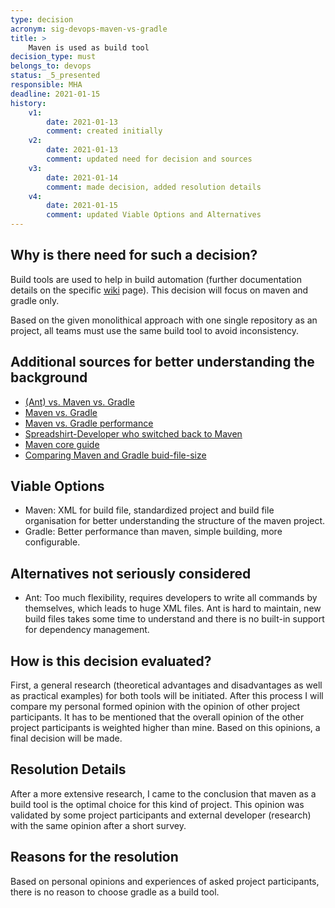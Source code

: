 ```yaml
---
type: decision
acronym: sig-devops-maven-vs-gradle
title: >
    Maven is used as build tool 
decision_type: must
belongs_to: devops
status: _5_presented
responsible: MHA
deadline: 2021-01-15
history:
    v1:
        date: 2021-01-13
        comment: created initially
    v2:
        date: 2021-01-13
        comment: updated need for decision and sources
    v3:
        date: 2021-01-14
        comment: made decision, added resolution details
    v4:
        date: 2021-01-15
        comment: updated Viable Options and Alternatives
---
```


## Why is there need for such a decision?

Build tools are used to help in build automation (further documentation details on the specific [wiki](https://github.com/EVATool/evatool-backend/wiki/Build-Tools) 
page). This decision will focus on maven and gradle only.

Based on the given monolithical approach with one single repository as an project, all teams must use the same 
build tool to avoid inconsistency.

## Additional sources for better understanding the background

- [(Ant) vs. Maven vs. Gradle](https://www.baeldung.com/ant-maven-gradle)
- [Maven vs. Gradle](https://gradle.org/maven-vs-gradle/)
- [Maven vs. Gradle performance](https://gradle.org/gradle-vs-maven-performance/)
- [Spreadshirt-Developer who switched back to Maven](https://phauer.com/2018/moving-back-from-gradle-to-maven/)
- [Maven core guide](https://www.baeldung.com/maven)
- [Comparing Maven and Gradle buid-file-size](https://miro.medium.com/max/2676/1*JFMnZ7hLx94LlZ6p-29PbA.png)


## Viable Options

- Maven: XML for build file, standardized project and build file organisation for better understanding the structure of the maven project.
- Gradle: Better performance than maven, simple building, more configurable.

## Alternatives not seriously considered

- Ant: Too much flexibility, requires developers to write all commands by themselves, which leads to huge XML files. Ant is hard to maintain, new build files takes some time to understand and there is no built-in support for dependency management.

## How is this decision evaluated?

First, a general research (theoretical advantages and disadvantages as well as practical examples) for both tools will be initiated. After this process I will compare my personal formed opinion with the opinion of other project participants. 
It has to be mentioned that the overall opinion of the other project participants is weighted higher than mine. Based on this opinions, a final decision will be made.

## Resolution Details

After a more extensive research, I came to the conclusion that maven as a build tool is the optimal choice for this kind of project. This opinion was validated by some project participants and external developer (research) with the same opinion after a short survey.

## Reasons for the resolution

Based on personal opinions and experiences of asked project participants, there is no reason to choose gradle as a build tool.

